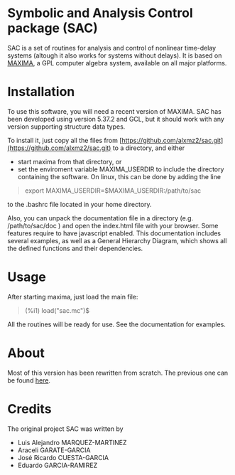 # Symbolic and Analysis Control package (SAC)
SAC is a set of routines for analysis and control of nonlinear time-delay systems (altough it also works for systems without delays).  It is based on  [MAXIMA](http://maxima.sourceforge.net), a GPL computer algebra system, available on all major platforms.

# Installation
To use this software, you will need a recent version of MAXIMA.  SAC has been developed using version 5.37.2 and GCL, but it should work with any version supporting structure data types.

To install it, just copy all the files from [https://github.com/alxmz2/sac.git](https://github.com/alxmz2/sac.git) to a directory, and either 
* start maxima from that directory, or
* set the enviroment variable MAXIMA_USERDIR to include the directory containing the software.  On linux, this can be done by adding the line 

> export MAXIMA_USERDIR=$MAXIMA_USERDIR:/path/to/sac

to the .bashrc file located in your home directory.

Also, you can unpack the documentation file in a directory (e.g. /path/to/sac/doc )
and open the index.html file with your browser.  Some features require to have javascript enabled.  This documentation includes several examples, as well as a General Hierarchy Diagram, which shows all the defined functions and their dependencies.

# Usage

After starting maxima, just load the main file:

> (%i1) load("sac.mc")$

All the routines will be ready for use. See the documentation for examples.

# About
Most of this version has been rewritten from scratch. The previous one can be found [here](https://sourceforge.net/projects/sac/).

# Credits
The original project SAC was written by

* Luis Alejandro MARQUEZ-MARTINEZ
* Araceli GARATE-GARCIA
* José Ricardo CUESTA-GARCIA
* Eduardo GARCIA-RAMIREZ


